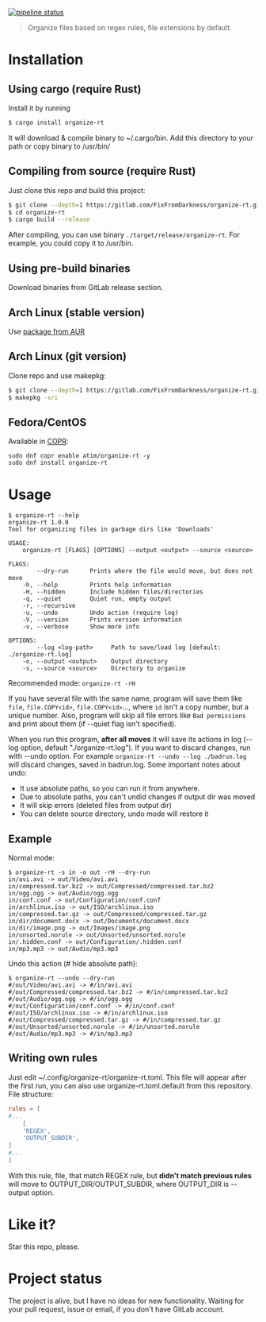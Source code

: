 [![pipeline status](https://gitlab.com/FixFromDarkness/organize-rt/badges/master/pipeline.svg)](https://gitlab.com/FixFromDarkness/organize-rt/-/commits/master)

> Organize files based on regex rules, file extensions by default.

# Installation
## Using cargo (require Rust)

Install it by running
```bash
$ cargo install organize-rt
```

It will download & compile binary to ~/.cargo/bin. Add this directory to your path
or copy binary to /usr/bin/

## Compiling from source (require Rust)
Just clone this repo and build this project:
```bash
$ git clone --depth=1 https://gitlab.com/FixFromDarkness/organize-rt.git
$ cd organize-rt
$ cargo build --release
```

After compiling, you can use binary `./target/release/organize-rt`. For example, you could copy it to /usr/bin.

## Using pre-build binaries

Download binaries from GitLab release section.

## Arch Linux (stable version)
Use [package from AUR](https://aur.archlinux.org/packages/organize-rt/)

## Arch Linux (git version)
Clone repo and use makepkg:
```bash
$ git clone --depth=1 https://gitlab.com/FixFromDarkness/organize-rt.git
$ makepkg -sri
```

## Fedora/CentOS
Available in [COPR](https://copr.fedorainfracloud.org/coprs/atim/organize-rt/):
```
sudo dnf copr enable atim/organize-rt -y
sudo dnf install organize-rt
```

# Usage
```
$ organize-rt --help
organize-rt 1.0.0
Tool for organizing files in garbage dirs like 'Downloads'

USAGE:
    organize-rt [FLAGS] [OPTIONS] --output <output> --source <source>

FLAGS:
        --dry-run      Prints where the file would move, but does not move
    -h, --help         Prints help information
    -H, --hidden       Include hidden files/directories
    -q, --quiet        Quiet run, empty output
    -r, --recursive
    -u, --undo         Undo action (require log)
    -V, --version      Prints version information
    -v, --verbose      Show more info

OPTIONS:
        --log <log-path>     Path to save/load log [default: ./organize-rt.log]
    -o, --output <output>    Output directory
    -s, --source <source>    Directory to organize
```

Recommended mode: `organize-rt -rH`


If you have several file with the same name, program will save them like `file`, `file.COPY<id>`, `file.COPY<id>`..., where `id` isn't a copy number, but a unique number. Also, program will skip all file errors like `Bad permissions` and print about them (if --quiet flag isn't specified). 

When you run this program, __after all moves__ it will save its actions in log (--log option, default "./organize-rt.log").
If you want to discard changes, run with --undo option. For example `organize-rt --undo --log ./badrun.log` will discard changes, saved in 
badrun.log. Some important notes about undo:
* It use absolute paths, so you can run it from anywhere.
* Due to absolute paths, you can't undid changes if output dir was moved
* It will skip errors (deleted files from output dir)
* You can delete source directory, undo mode will restore it

## Example 
Normal mode:
```
$ organize-rt -s in -o out -rH --dry-run
in/avi.avi -> out/Video/avi.avi
in/compressed.tar.bz2 -> out/Compressed/compressed.tar.bz2
in/ogg.ogg -> out/Audio/ogg.ogg
in/conf.conf -> out/Configuration/conf.conf
in/archlinux.iso -> out/ISO/archlinux.iso
in/compressed.tar.gz -> out/Compressed/compressed.tar.gz
in/dir/document.docx -> out/Documents/document.docx
in/dir/image.png -> out/Images/image.png
in/unsorted.norule -> out/Unsorted/unsorted.norule
in/.hidden.conf -> out/Configuration/.hidden.conf
in/mp3.mp3 -> out/Audio/mp3.mp3
```

Undo this action (# hide absolute path):
```
$ organize-rt --undo --dry-run
#/out/Video/avi.avi -> #/in/avi.avi
#/out/Compressed/compressed.tar.bz2 -> #/in/compressed.tar.bz2
#/out/Audio/ogg.ogg -> #/in/ogg.ogg
#/out/Configuration/conf.conf -> #/in/conf.conf
#/out/ISO/archlinux.iso -> #/in/archlinux.iso
#/out/Compressed/compressed.tar.gz -> #/in/compressed.tar.gz
#/out/Unsorted/unsorted.norule -> #/in/unsorted.norule
#/out/Audio/mp3.mp3 -> #/in/mp3.mp3
```

## Writing own rules
Just edit ~/.config/organize-rt/organize-rt.toml. This file will appear after the first run, you can also use organize-rt.toml.default from this repository. File structure:
```toml
rules = [
#...
    [
    'REGEX',
    'OUTPUT_SUBDIR',
]
#...
]
``` 
With this rule, file, that match REGEX rule, but __didn't match previous rules__ will move to OUTPUT_DIR/OUTPUT_SUBDIR,
where OUTPUT_DIR is --output option.

# Like it?
Star this repo, please.

# Project status
The project is alive, but I have no ideas for new functionality. Waiting for your pull request, issue or email, if you don't have GitLab account.
